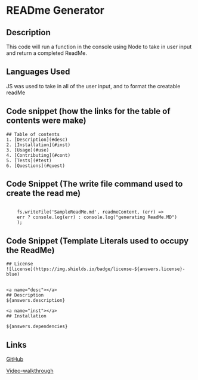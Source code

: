 # READme Generator

## Description
This code will run a function in the console using Node to take in user input and return a completed ReadMe.

## Languages Used
JS was used to take in all of the user input, and to format the creatable readMe

## Code snippet (how the links for the table of contents were make)
```
## Table of contents
1. [Description](#desc)
2. [Installation](#inst)
3. [Usage](#use)
4. [Contributing](#cont)
5. [Tests](#test)
6. [Questions](#quest)
```

## Code Snippet (The write file command used to create the read me)
```

    fs.writeFile('SampleReadMe.md', readmeContent, (err) =>
    err ? console.log(err) : console.log("generating ReadMe.MD")
    );
```
## Code Snippet (Template Literals used to occupy the ReadMe)
```
## License
![license](https://img.shields.io/badge/license-${answers.license}-blue)


<a name="desc"></a>
## Description
${answers.description}

<a name="inst"></a>
## Installation

${answers.dependencies}
```

## Links

[GitHub](https://github.com/SerenaChandler)

[Video-walkthrough](https://www.youtube.com/watch?v=QVQTizLWauc)

